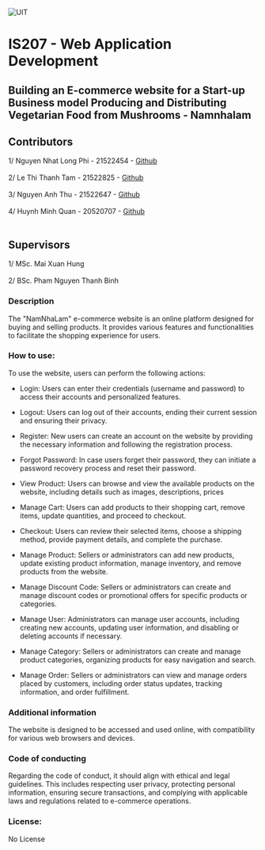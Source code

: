 ![UIT](https://img.shields.io/badge/from-UIT%20VNUHCM-blue?style=for-the-badge&link=https%3A%2F%2Fwww.uit.edu.vn%2F)

# IS207 - Web Application Development
## **Building an E-commerce website for a Start-up Business model Producing and Distributing Vegetarian Food from Mushrooms - Namnhalam**

## Contributors
1/ Nguyen Nhat Long Phi - 21522454 - [Github](https://github.com/nonggfiii) <br><br>
2/ Le Thi Thanh Tam - 21522825 - [Github](https://github.com/UIT-21522825) <br><br>
3/ Nguyen Anh Thu - 21522647 - [Github](https://github.com/anh-thhh) <br><br>
4/ Huynh Minh Quan - 20520707 - [Github](https://github.com/mquan8342) <br><br>

## Supervisors
1/ MSc. Mai Xuan Hung <br><br>
2/ BSc. Pham Nguyen Thanh Binh

### **Description**
The "NamNhaLam" e-commerce website is an online platform designed for buying and selling products. It provides various features and functionalities to facilitate the shopping experience for users.

### **How to use**: <br>
To use the website, users can perform the following actions:

- Login: Users can enter their credentials (username and password) to access their accounts and personalized features.

- Logout: Users can log out of their accounts, ending their current session and ensuring their privacy.

- Register: New users can create an account on the website by providing the necessary information and following the registration process.

- Forgot Password: In case users forget their password, they can initiate a password recovery process and reset their password.

- View Product: Users can browse and view the available products on the website, including details such as images, descriptions, prices

- Manage Cart: Users can add products to their shopping cart, remove items, update quantities, and proceed to checkout.

- Checkout: Users can review their selected items, choose a shipping method, provide payment details, and complete the purchase.

- Manage Product: Sellers or administrators can add new products, update existing product information, manage inventory, and remove products from the website.

- Manage Discount Code: Sellers or administrators can create and manage discount codes or promotional offers for specific products or categories.

- Manage User: Administrators can manage user accounts, including creating new accounts, updating user information, and disabling or deleting accounts if necessary.

- Manage Category: Sellers or administrators can create and manage product categories, organizing products for easy navigation and search.

- Manage Order: Sellers or administrators can view and manage orders placed by customers, including order status updates, tracking information, and order fulfillment. <br>

### **Additional information**
The website is designed to be accessed and used online, with compatibility for various web browsers and devices.

### **Code of conducting**
Regarding the code of conduct, it should align with ethical and legal guidelines. This includes respecting user privacy, protecting personal information, ensuring secure transactions, and complying with applicable laws and regulations related to e-commerce operations.

### **License**: 
No License
